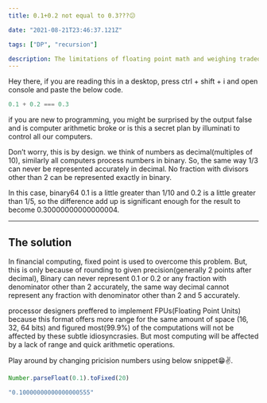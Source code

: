 ```yaml
---
title: 0.1+0.2 not equal to 0.3???😕

date: "2021-08-21T23:46:37.121Z"

tags: ["DP", "recursion"]

description: The limitations of floating point math and weighing tradeoffs.
---
```


Hey there, if you are reading this in a desktop, press ctrl + shift + i and open console and paste the below code.

```js
0.1 + 0.2 === 0.3
```

if you are new to programming, you might be surprised by the output false and is computer arithmetic broke or is this a secret plan by illuminati to control all our computers.

Don’t worry, this is by design. we think of numbers as decimal(multiples of 10), similarly all computers process numbers in binary. So, the same way 1/3 can never be represented accurately in decimal. No fraction with divisors other than 2 can be represented exactly in binary.

In this case, binary64 0.1 is a little greater than 1/10 and 0.2 is a little greater than 1/5, so the difference add up is significant enough for the result to become 0.30000000000000004.

---

## The solution

In financial computing, fixed point is used to overcome this problem. But, this is only because of rounding to given precision(generally 2 points after decimal), Binary can never represent 0.1 or 0.2 or any fraction with denominator other than 2 accurately, the same way decimal cannot represent any fraction with denominator other than 2 and 5 accurately.

processor designers preffered to implement FPUs(Floating Point Units) because this format offers more range for the same amount of space (16, 32, 64 bits) and figured most(99.9%) of the computations will not be affected by these subtle idiosyncrasies. But most computing will be affected by a lack of range and quick arithmetic operations.

Play around by changing pricision numbers using below snippet😁✌️.

```js
Number.parseFloat(0.1).toFixed(20)
```

```js
"0.10000000000000000555"
```
